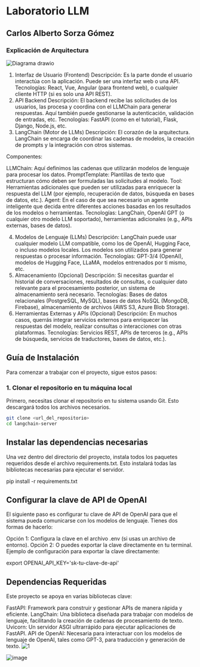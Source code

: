 # Laboratorio LLM
## Carlos Alberto Sorza Gómez

### Explicación de Arquitectura

![Diagrama drawio](https://github.com/user-attachments/assets/70809e0d-7f0b-462e-9351-bc1d28db2d68)

1. Interfaz de Usuario (Frontend)
Descripción: Es la parte donde el usuario interactúa con la aplicación. Puede ser una interfaz web o una API.
Tecnologías: React, Vue, Angular (para frontend web), o cualquier cliente HTTP (si es solo una API REST).
2. API Backend
Descripción: El backend recibe las solicitudes de los usuarios, las procesa y coordina con el LLMChain para generar respuestas. Aquí también puede gestionarse la autenticación, validación de entradas, etc.
Tecnologías: FastAPI (como en el tutorial), Flask, Django, Node.js, etc.
3. LangChain (Motor de LLMs)
Descripción: El corazón de la arquitectura. LangChain se encarga de coordinar las cadenas de modelos, la creación de prompts y la integración con otros sistemas.

Componentes:

LLMChain: Aquí definimos las cadenas que utilizarán modelos de lenguaje para procesar los datos.
PromptTemplate: Plantillas de texto que estructuran cómo deben ser formuladas las solicitudes al modelo.
Tool: Herramientas adicionales que pueden ser utilizadas para enriquecer la respuesta del LLM (por ejemplo, recuperación de datos, búsqueda en bases de datos, etc.).
Agent: En el caso de que sea necesario un agente inteligente que decida entre diferentes acciones basadas en los resultados de los modelos o herramientas.
Tecnologías: LangChain, OpenAI GPT (o cualquier otro modelo LLM soportado), herramientas adicionales (e.g., APIs externas, bases de datos).

4. Modelos de Lenguaje (LLMs)
Descripción: LangChain puede usar cualquier modelo LLM compatible, como los de OpenAI, Hugging Face, o incluso modelos locales. Los modelos son utilizados para generar respuestas o procesar información.
Tecnologías: GPT-3/4 (OpenAI), modelos de Hugging Face, LLaMA, modelos entrenados por ti mismo, etc.
5. Almacenamiento (Opcional)
Descripción: Si necesitas guardar el historial de conversaciones, resultados de consultas, o cualquier dato relevante para el procesamiento posterior, un sistema de almacenamiento será necesario.
Tecnologías: Bases de datos relacionales (PostgreSQL, MySQL), bases de datos NoSQL (MongoDB, Firebase), almacenamiento de archivos (AWS S3, Azure Blob Storage).
6. Herramientas Externas y APIs (Opcional)
Descripción: En muchos casos, querrás integrar servicios externos para enriquecer las respuestas del modelo, realizar consultas o interacciones con otras plataformas.
Tecnologías: Servicios REST, APIs de terceros (e.g., APIs de búsqueda, servicios de traductores, bases de datos, etc.).

## Guía de Instalación

Para comenzar a trabajar con el proyecto, sigue estos pasos:

### 1. Clonar el repositorio en tu máquina local

Primero, necesitas clonar el repositorio en tu sistema usando Git. Esto descargará todos los archivos necesarios.

```bash
git clone <url_del_repositorio>
cd langchain-server
```
## Instalar las dependencias necesarias

Una vez dentro del directorio del proyecto, instala todos los paquetes requeridos desde el archivo requirements.txt. Esto instalará todas las bibliotecas necesarias para ejecutar el servidor.

pip install -r requirements.txt

## Configurar la clave de API de OpenAI
El siguiente paso es configurar tu clave de API de OpenAI para que el sistema pueda comunicarse con los modelos de lenguaje. Tienes dos formas de hacerlo:

Opción 1: Configura la clave en el archivo .env (si usas un archivo de entorno).
Opción 2: O puedes exportar la clave directamente en tu terminal.
Ejemplo de configuración para exportar la clave directamente:


export OPENAI_API_KEY='sk-tu-clave-de-api'

## Dependencias Requeridas
Este proyecto se apoya en varias bibliotecas clave:

FastAPI: Framework para construir y gestionar APIs de manera rápida y eficiente.
LangChain: Una biblioteca diseñada para trabajar con modelos de lenguaje, facilitando la creación de cadenas de procesamiento de texto.
Uvicorn: Un servidor ASGI ultrarrápido para ejecutar aplicaciones de FastAPI.
API de OpenAI: Necesaria para interactuar con los modelos de lenguaje de OpenAI, tales como GPT-3, para traducción y generación de texto.
![1](https://github.com/user-attachments/assets/f8ff2a41-85fd-417f-9f72-5d8b87d9ee88)

![image](https://github.com/user-attachments/assets/401c805c-4fc2-462d-98ab-ef2d5500077e)


